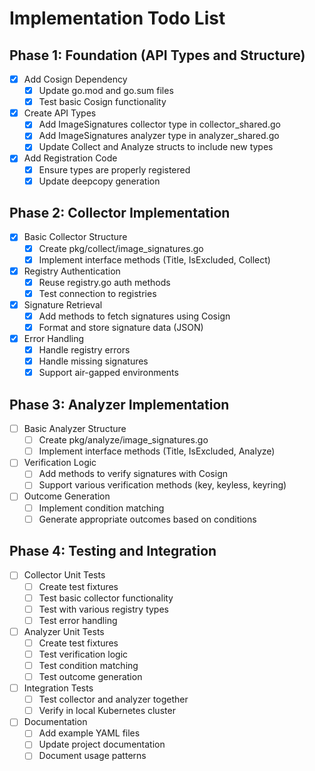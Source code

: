 # Implementation Todo List

## Phase 1: Foundation (API Types and Structure)

- [x] Add Cosign Dependency
  - [x] Update go.mod and go.sum files
  - [x] Test basic Cosign functionality

- [x] Create API Types
  - [x] Add ImageSignatures collector type in collector_shared.go
  - [x] Add ImageSignatures analyzer type in analyzer_shared.go
  - [x] Update Collect and Analyze structs to include new types

- [x] Add Registration Code
  - [x] Ensure types are properly registered
  - [x] Update deepcopy generation

## Phase 2: Collector Implementation

- [x] Basic Collector Structure
  - [x] Create pkg/collect/image_signatures.go
  - [x] Implement interface methods (Title, IsExcluded, Collect)

- [x] Registry Authentication
  - [x] Reuse registry.go auth methods
  - [x] Test connection to registries

- [x] Signature Retrieval
  - [x] Add methods to fetch signatures using Cosign
  - [x] Format and store signature data (JSON)

- [x] Error Handling
  - [x] Handle registry errors
  - [x] Handle missing signatures
  - [x] Support air-gapped environments

## Phase 3: Analyzer Implementation

- [ ] Basic Analyzer Structure
  - [ ] Create pkg/analyze/image_signatures.go
  - [ ] Implement interface methods (Title, IsExcluded, Analyze)

- [ ] Verification Logic
  - [ ] Add methods to verify signatures with Cosign
  - [ ] Support various verification methods (key, keyless, keyring)

- [ ] Outcome Generation
  - [ ] Implement condition matching
  - [ ] Generate appropriate outcomes based on conditions

## Phase 4: Testing and Integration

- [ ] Collector Unit Tests
  - [ ] Create test fixtures
  - [ ] Test basic collector functionality
  - [ ] Test with various registry types
  - [ ] Test error handling

- [ ] Analyzer Unit Tests
  - [ ] Create test fixtures
  - [ ] Test verification logic
  - [ ] Test condition matching
  - [ ] Test outcome generation

- [ ] Integration Tests
  - [ ] Test collector and analyzer together
  - [ ] Verify in local Kubernetes cluster

- [ ] Documentation
  - [ ] Add example YAML files
  - [ ] Update project documentation
  - [ ] Document usage patterns
